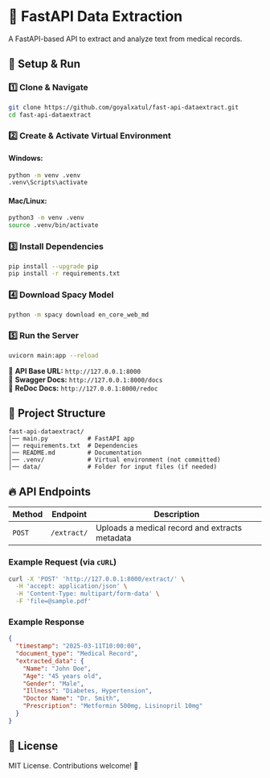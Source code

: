 # 🚀 FastAPI Data Extraction

A FastAPI-based API to extract and analyze text from medical records.

## 🔧 Setup & Run

### 1️⃣ Clone & Navigate
```sh
git clone https://github.com/goyalxatul/fast-api-dataextract.git
cd fast-api-dataextract
```

### 2️⃣ Create & Activate Virtual Environment  
#### **Windows:**
```sh
python -m venv .venv
.venv\Scripts\activate
```
#### **Mac/Linux:**
```sh
python3 -m venv .venv
source .venv/bin/activate
```

### 3️⃣ Install Dependencies  
```sh
pip install --upgrade pip  
pip install -r requirements.txt
```

### 4️⃣ Download Spacy Model  
```sh
python -m spacy download en_core_web_md
```

### 5️⃣ Run the Server  
```sh
uvicorn main:app --reload
```
📌 **API Base URL:** `http://127.0.0.1:8000`  
📌 **Swagger Docs:** `http://127.0.0.1:8000/docs`  
📌 **ReDoc Docs:** `http://127.0.0.1:8000/redoc`  

## 📁 Project Structure  
```
fast-api-dataextract/
│── main.py           # FastAPI app
│── requirements.txt  # Dependencies
│── README.md         # Documentation
│── .venv/            # Virtual environment (not committed)
│── data/             # Folder for input files (if needed)
```

## 🔥 API Endpoints  
| Method | Endpoint | Description |
|--------|---------|-------------|
| `POST` | `/extract/` | Uploads a medical record and extracts metadata |

### **Example Request (via `cURL`)**
```sh
curl -X 'POST' 'http://127.0.0.1:8000/extract/' \
  -H 'accept: application/json' \
  -H 'Content-Type: multipart/form-data' \
  -F 'file=@sample.pdf'
```

### **Example Response**
```json
{
  "timestamp": "2025-03-11T10:00:00",
  "document_type": "Medical Record",
  "extracted_data": {
    "Name": "John Doe",
    "Age": "45 years old",
    "Gender": "Male",
    "Illness": "Diabetes, Hypertension",
    "Doctor Name": "Dr. Smith",
    "Prescription": "Metformin 500mg, Lisinopril 10mg"
  }
}
```

## 📜 License  
MIT License. Contributions welcome! 🚀  
